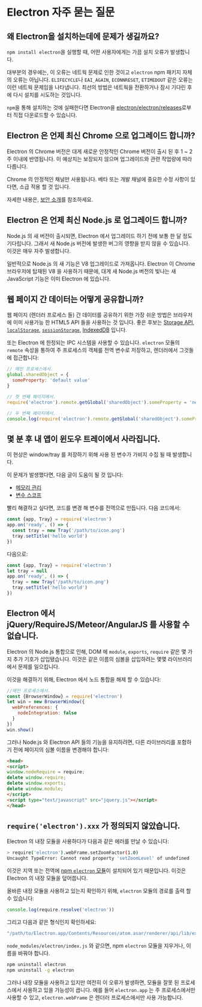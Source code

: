 # Electron 자주 묻는 질문

## 왜 Electron을 설치하는데에 문제가 생길까요?

`npm install electron`을 실행할 때, 어떤 사용자에게는 가끔 설치 오류가 발생합니다.

대부분의 경우에는, 이 오류는 네트웍 문제로 인한 것이고 `electron` npm 패키지 자체의 오류는 아닙니다. `ELIFECYCLE`나 `EAI_AGAIN`, `ECONNRESET`, `ETIMEDOUT` 같은 오류는 이런 네트웍 문제임을 나타냅니다. 최선의 방법은 네트웍을 전환하거나 잠시 기다린 후에 다시 설치를 시도하는 것입니다.

`npm`을 통해 설치하는 것에 실패한다면 Electron을 [electron/electron/releases](https://github.com/electron/electron/releases)로부터 직접 다운로드할 수 있습니다.

## Electron 은 언제 최신 Chrome 으로 업그레이드 합니까?

Electron 의 Chrome 버전은 대게 새로운 안정적인 Chrome 버전이 출시 된 후 1 ~ 2 주 이내에 반영됩니다. 이 예상치는 보장되지 않으며 업그레이드와 관련 작업량에 따라 다릅니다.

Chrome 의 안정적인 채널만 사용됩니다. 베타 또는 개발 채널에 중요한 수정 사항이 있다면, 소급 적용 할 것 입니다.

자세한 내용은, [보안 소개](tutorial/security.md)를 참조하세요.

## Electron 은 언제 최신 Node.js 로 업그레이드 합니까?

Node.js 의 새 버전이 출시되면, Electron 에서 업그레이드 하기 전에 보통 한 달 정도 기다립니다. 그래서 새 Node.js 버전에 발생한 버그의 영향을 받지 않을 수 있습니다. 이것은 매우 자주 발생합니다.

일반적으로 Node.js 의 새 기능은 V8 업그레이드로 가져옵니다. Electron 이 Chrome 브라우저에 탑재된 V8 을 사용하기 때문에, 대게 새 Node.js 버전의 빛나는 새JavaScript 기능은 이미 Electron 에 있습니다.

## 웹 페이지 간 데이터는 어떻게 공유합니까?

웹 페이지 (렌더러 프로세스 들) 간 데이터를 공유하기 위한 가장 쉬운 방법은 브라우저에 이미 사용가능 한 HTML5 API 들을 사용하는 것 입니다. 좋은 후보는 [Storage API](https://developer.mozilla.org/en-US/docs/Web/API/Storage), [`localStorage`](https://developer.mozilla.org/en-US/docs/Web/API/Window/localStorage), [`sessionStorage`](https://developer.mozilla.org/en-US/docs/Web/API/Window/sessionStorage), [IndexedDB](https://developer.mozilla.org/en-US/docs/Web/API/IndexedDB_API) 입니다.

또는 Electron 에 한정되는 IPC 시스템을 사용할 수 있습니다. `electron` 모듈의 `remote` 속성을 통하여 주 프로세스의 객체를 전역 변수로 저장하고, 렌더러에서 그것들에 접근합니다:

```javascript
// 메인 프로세스에서.
global.sharedObject = {
  someProperty: 'default value'
}
```

```javascript
// 첫 번째 페이지에서.
require('electron').remote.getGlobal('sharedObject').someProperty = 'new value'
```

```javascript
// 두 번째 페이지에서.
console.log(require('electron').remote.getGlobal('sharedObject').someProperty)
```

## 몇 분 후 내 앱이 윈도우 트레이에서 사라집니다.

이 현상은 window/tray 를 저장하기 위해 사용 된 변수가 가비지 수집 될 때 발생합니다.

이 문제가 발생했다면, 다음 글이 도움이 될 것 입니다:

* [메모리 관리](https://developer.mozilla.org/en-US/docs/Web/JavaScript/Memory_Management)
* [변수 스코프](https://msdn.microsoft.com/library/bzt2dkta(v=vs.94).aspx)

빨리 해결하고 싶다면, 코드를 변경 해 변수를 전역으로 만듭니다. 다음 코드에서:

```javascript
const {app, Tray} = require('electron')
app.on('ready', () => {
  const tray = new Tray('/path/to/icon.png')
  tray.setTitle('hello world')
})
```

다음으로:

```javascript
const {app, Tray} = require('electron')
let tray = null
app.on('ready', () => {
  tray = new Tray('/path/to/icon.png')
  tray.setTitle('hello world')
})
```

## Electron 에서 jQuery/RequireJS/Meteor/AngularJS 를 사용할 수 없습니다.

Electron 의 Node.js 통합으로 인해, DOM 에 `module`, `exports`, `require` 같은 몇 가지 추가 기호가 삽입됐습니다. 이것은 같은 이름의 심볼을 삽입하려는 몇몇 라이브러리에서 문제를 일으킵니다.

이것을 해결하기 위해, Electron 에서 노드 통합을 해제 할 수 있습니다:

```javascript
//메인 프로세스에서.
const {BrowserWindow} = require('electron')
let win = new BrowserWindow({
  webPreferences: {
    nodeIntegration: false
  }
})
win.show()
```

그러나 Node.js 와 Electron API 들의 기능을 유지하려면, 다른 라이브러리를 포함하기 전에 페이지의 심볼 이름을 변경해야 합니다:

```html
<head>
<script>
window.nodeRequire = require;
delete window.require;
delete window.exports;
delete window.module;
</script>
<script type="text/javascript" src="jquery.js"></script>
</head>
```

## `require('electron').xxx` 가 정의되지 않았습니다.

Electron 의 내장 모듈을 사용하다가 다음과 같은 에러를 만날 수 있습니다:

```sh
> require('electron').webFrame.setZoomFactor(1.0)
Uncaught TypeError: Cannot read property 'setZoomLevel' of undefined
```

이것은 지역 또는 전역에 [npm `electron` 모듈](https://www.npmjs.com/package/electron)이 설치되어 있기 때문입니다. 이것은 Electron 의 내장 모듈을 덮어씁니다.

올바른 내장 모듈을 사용하고 있는지 확인하기 위해, `electron` 모듈의 경로를 출력 할 수 있습니다:

```javascript
console.log(require.resolve('electron'))
```

그리고 다음과 같은 형식인지 확인하세요:

```sh
"/path/to/Electron.app/Contents/Resources/atom.asar/renderer/api/lib/exports/electron.js"
```

`node_modules/electron/index.js` 와 같으면, npm `electron` 모듈을 지우거나, 이름을 바꿔야 합니다.

```sh
npm uninstall electron
npm uninstall -g electron
```

그러나 내장 모듈을 사용하고 있지만 여전히 이 오류가 발생하면, 모듈을 잘못 된 프로세스에서 사용하고 있을 가능성이 큽니다. 예를 들어 `electron.app` 는 주 프로세스에서만 사용할 수 있고, `electron.webFrame` 은 렌더러 프로세스에서만 사용 가능합니다.
